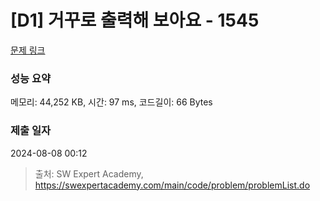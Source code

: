 # [D1] 거꾸로 출력해 보아요 - 1545 

[문제 링크](https://swexpertacademy.com/main/code/problem/problemDetail.do?contestProbId=AV2gbY0qAAQBBAS0) 

### 성능 요약

메모리: 44,252 KB, 시간: 97 ms, 코드길이: 66 Bytes

### 제출 일자

2024-08-08 00:12



> 출처: SW Expert Academy, https://swexpertacademy.com/main/code/problem/problemList.do